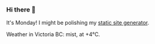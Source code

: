 ### Hi there :wave:

It's Monday! I might be polishing my [static site generator](https://github.com/bewuethr/pandoc-bash-blog).

Weather in Victoria BC: mist, at +4°C.
